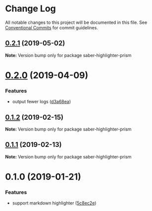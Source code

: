 # Change Log

All notable changes to this project will be documented in this file.
See [Conventional Commits](https://conventionalcommits.org) for commit guidelines.

## [0.2.1](https://github.com/egoist/saber/compare/saber-highlighter-prism@0.2.0...saber-highlighter-prism@0.2.1) (2019-05-02)

**Note:** Version bump only for package saber-highlighter-prism

# [0.2.0](https://github.com/egoist/saber/compare/saber-highlighter-prism@0.1.2...saber-highlighter-prism@0.2.0) (2019-04-09)

### Features

- output fewer logs ([d3a68ea](https://github.com/egoist/saber/commit/d3a68ea))

## [0.1.2](https://github.com/egoist/saber/compare/saber-highlighter-prism@0.1.1...saber-highlighter-prism@0.1.2) (2019-02-15)

**Note:** Version bump only for package saber-highlighter-prism

## [0.1.1](https://github.com/egoist/saber/compare/saber-highlighter-prism@0.1.0...saber-highlighter-prism@0.1.1) (2019-02-13)

**Note:** Version bump only for package saber-highlighter-prism

# 0.1.0 (2019-01-21)

### Features

- support markdown highlighter ([5c8ec2e](https://github.com/egoist/saber/commit/5c8ec2e))
